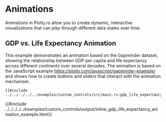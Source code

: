 # Animations

Animations in Plotly.rs allow you to create dynamic, interactive visualizations that can play through different data states over time.

## GDP vs. Life Expectancy Animation

This example demonstrates an animation based on the Gapminder dataset, showing the relationship between GDP per capita and life expectancy across different continents over several decades. The animation is based on the JavaScript example https://plotly.com/javascript/gapminder-example/ and shows how to create buttons and sliders that interact with the animation mechanism.

```rust,no_run
{{#include ../../../../../examples/custom_controls/src/main.rs:gdp_life_expectancy_animation_example}}
```
{{#include ../../../../../examples/custom_controls/output/inline_gdp_life_expectancy_animation_example.html}}

